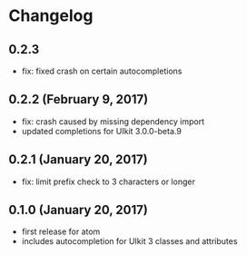 # Changelog

## 0.2.3
 - fix: fixed crash on certain autocompletions

## 0.2.2 (February 9, 2017)
 - fix: crash caused by missing dependency import
 - updated completions for UIkit 3.0.0-beta.9

## 0.2.1 (January 20, 2017)
  - fix: limit prefix check to 3 characters or longer

## 0.1.0 (January 20, 2017)
  - first release for atom
  - includes autocompletion for UIkit 3 classes and attributes
